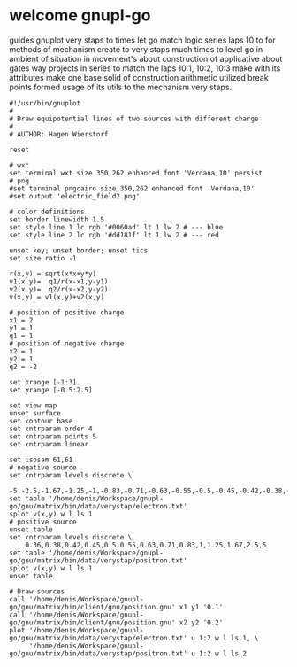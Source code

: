 # welcome gnupl-go
guides gnuplot very staps to times let go match logic series laps 10 to for methods of mechanism create to very staps much times to level go in ambient of situation in movement's about construction of applicative about gates way projects in series to match the laps 10:1, 10:2, 10:3 make with its attributes make one base solid of construction arithmetic utilized break points formed usage of
its utils to the mechanism very staps.
```gnuplot
#!/usr/bin/gnuplot
#
# Draw equipotential lines of two sources with different charge
#
# AUTHOR: Hagen Wierstorf

reset

# wxt
set terminal wxt size 350,262 enhanced font 'Verdana,10' persist
# png
#set terminal pngcairo size 350,262 enhanced font 'Verdana,10'
#set output 'electric_field2.png'

# color definitions
set border linewidth 1.5
set style line 1 lc rgb '#0060ad' lt 1 lw 2 # --- blue
set style line 2 lc rgb '#dd181f' lt 1 lw 2 # --- red

unset key; unset border; unset tics
set size ratio -1

r(x,y) = sqrt(x*x+y*y)
v1(x,y)=  q1/r(x-x1,y-y1)
v2(x,y)=  q2/r(x-x2,y-y2)
v(x,y) = v1(x,y)+v2(x,y)

# position of positive charge
x1 = 2
y1 = 1
q1 = 1
# position of negative charge
x2 = 1
y2 = 1
q2 = -2

set xrange [-1:3]
set yrange [-0.5:2.5]

set view map
unset surface
set contour base
set cntrparam order 4
set cntrparam points 5
set cntrparam linear

set isosam 61,61
# negative source
set cntrparam levels discrete \
    -5,-2.5,-1.67,-1.25,-1,-0.83,-0.71,-0.63,-0.55,-0.5,-0.45,-0.42,-0.38,-0.36
set table '/home/denis/Workspace/gnupl-go/gnu/matrix/bin/data/verystap/electron.txt'
splot v(x,y) w l ls 1
# positive source
unset table
set cntrparam levels discrete \
    0.36,0.38,0.42,0.45,0.5,0.55,0.63,0.71,0.83,1,1.25,1.67,2.5,5
set table '/home/denis/Workspace/gnupl-go/gnu/matrix/bin/data/verystap/positron.txt'
splot v(x,y) w l ls 1
unset table

# Draw sources
call '/home/denis/Workspace/gnupl-go/gnu/matrix/bin/client/gnu/position.gnu' x1 y1 '0.1'
call '/home/denis/Workspace/gnupl-go/gnu/matrix/bin/client/gnu/position.gnu' x2 y2 '0.2'
plot '/home/denis/Workspace/gnupl-go/gnu/matrix/bin/data/verystap/electron.txt' u 1:2 w l ls 1, \
     '/home/denis/Workspace/gnupl-go/gnu/matrix/bin/data/verystap/positron.txt' u 1:2 w l ls 2
```
